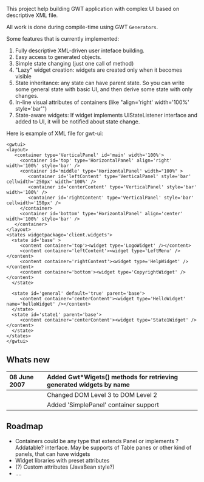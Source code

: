 This project help building GWT application with complex UI based on descriptive XML file.

All work is done during compile-time using GWT `Generators`.

Some features that is currently implemented:

  1. Fully descriptive XML-driven user inteface building.
  1. Easy access to generated objects.
  1. Simple state changing (just one call of method)
  1. "Lazy" widget creation: widgets are created only when it becomes visible
  1. State inheritance: any state can have parent state. So you can write some general state with basic UI, and then derive some state with only changes.
  1. In-line visual attributes of containers (like "align='right' width='100%' style='bar'")
  1. State-aware widgets: If widget implements UIStateListener interface and added to UI, it will be notified about state change.

Here is example of XML file for gwt-ui:
```
<gwtui>
<layout>
   <container type='VerticalPanel' id='main' width='100%'>     
     <container id='top' type='HorizontalPanel' align='right' width='100%' style='bar' />
     <container id='middle' type='HorizontalPanel' width="100%" >
        <container id='leftContent' type='VerticalPanel' style='bar' cellwidth='250px' width='100%' />
        <container id='centerContent' type='VerticalPanel' style='bar' width='100%' />
        <container id='rightContent' type='VerticalPanel' style='bar' cellwidth='150px' />
     </container>
     <container id='bottom' type='HorizontalPanel' align='center' width='100%' style='bar' />
   </container>   
</layout>
<states widgetpackage='client.widgets'>
  <state id='base' >
     <content container='top'><widget type='LogoWidget' /></content>
     <content container='leftContent'><widget type='LeftMenu' /></content>
     <content container='rightContent'><widget type='HelpWidget' /> </content>
     <content container='bottom'><widget type='CopyrightWidget' /></content>
  </state>  

  <state id='general' default='true' parent='base'>
     <content container='centerContent'><widget type='HelloWidget' name='helloWidget' /></content>
  </state>  
  <state id='state1' parent='base'>
     <content container='centerContent'><widget type='State1Widget' /></content>     
  </state>
</states>
</gwtui>
```

## Whats new ##
|08 June 2007| Added Gwt\*Wigets() methods for retrieving generated widgets by name|
|:-----------|:--------------------------------------------------------------------|
|            | Changed DOM Level 3 to DOM Level 2                                  |
|            | Added 'SimplePanel' container support                               |

## Roadmap ##
  * Containers could be any type that extends Panel or implements ?Addatable? interface. May be supports of Table panes or other kind of panels, that can have widgets
  * Widget libraries with preset attributes
  * (?) Custom attributes (JavaBean style?)
  * ....